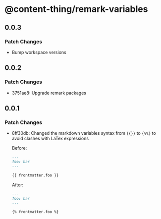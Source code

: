 # @content-thing/remark-variables

## 0.0.3

### Patch Changes

- Bump workspace versions

## 0.0.2

### Patch Changes

- 3751ae8: Upgrade remark packages

## 0.0.1

### Patch Changes

- 8ff30db: Changed the markdown variables syntax from `{{}}` to `{%%}` to avoid clashes with LaTex expressions

  Before:

  ```markdown
  ---
  foo: bar
  ---

  {{ frontmatter.foo }}
  ```

  After:

  ```markdown
  ---
  foo: bar
  ---

  {% frontmatter.foo %}
  ```
